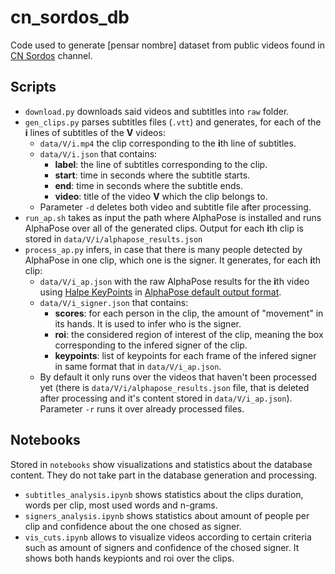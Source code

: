 # cn_sordos_db

Code used to generate [pensar nombre] dataset from public videos found in [CN Sordos](https://www.youtube.com/c/CNSORDOSARGENTINA/playlists) channel.

## Scripts

* ``download.py`` downloads said videos and subtitles into ``raw`` folder.
* ``gen_clips.py`` parses subtitles files (``.vtt``) and generates, for each of the **i** lines of subtitles of the **V** videos:
  * ``data/V/i.mp4`` the clip corresponding to the **i**th line of subtitles.
  * ``data/V/i.json`` that contains:
    * **label**: the line of subtitles corresponding to the clip.
    * **start**: time in seconds where the subtitle starts.
    * **end**: time in seconds where the subtitle ends.
    * **video**: title of the video **V** which the clip belongs to.
  * Parameter ``-d`` deletes both video and subtitle file after processing.
* ``run_ap.sh`` takes as input the path where AlphaPose is installed and runs AlphaPose over all of the generated clips. Output for each **i**th clip is stored in ``data/V/i/alphapose_results.json``
* ``process_ap.py`` infers, in case that there is many people detected by AlphaPose in one clip, which one is the signer. It generates, for each **i**th clip:
  * ``data/V/i_ap.json`` with the raw AlphaPose results for the **i**th video using [Halpe KeyPoints](https://github.com/Fang-Haoshu/Halpe-FullBody) in [AlphaPose default output format](https://github.com/MVIG-SJTU/AlphaPose/blob/master/docs/output.md).
  * ``data/V/i_signer.json`` that contains:
    * **scores**: for each person in the clip, the amount of "movement" in its hands. It is used to infer who is the signer.
    * **roi**: the considered region of interest of the clip, meaning the box corresponding to the infered signer of the clip.
    * **keypoints**: list of keypoints for each frame of the infered signer in same format that in ``data/V/i_ap.json``.
  * By default it only runs over the videos that haven't been processed yet (there is ``data/V/i/alphapose_results.json`` file, that is deleted after processing and it's content stored in ``data/V/i_ap.json``). Parameter ``-r`` runs it over already processed files.

## Notebooks

Stored in ``notebooks`` show visualizations and statistics about the database content. They do not take part in the database generation and processing.

* ``subtitles_analysis.ipynb`` shows statistics about the clips duration, words per clip, most used words and n-grams.
* ``signers_analysis.ipynb`` shows statistics about amount of people per clip and confidence about the one chosed as signer.
* ``vis_cuts.ipynb`` allows to visualize videos according to certain criteria such as amount of signers and confidence of the chosed signer. It shows both hands keypionts and roi over the clips.
